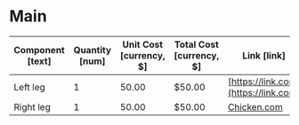 # Main

| Component [text] | Quantity [num] | Unit Cost [currency, $] | Total Cost [currency, $] | Link [link] |
| --- | --- | --- | --- | --- |
| Left leg | 1 | 50.00 | $50.00 | [https://link.com](https://link.com) |
| Right leg | 1 | 50.00 | $50.00 | [Chicken.com](https://Chicken.com) |

